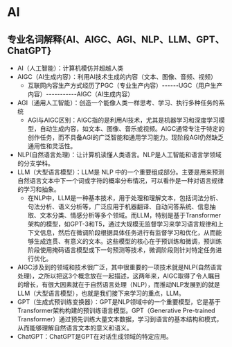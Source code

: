 # AI

## 专业名词解释{AI、AIGC、AGI、NLP、LLM、GPT、ChatGPT}

- AI（人工智能）：计算机模仿并超越人类
- AIGC（AI生成内容）：利用AI技术生成的内容（文本、图像、音频、视频）
  - 互联网内容生产方式经历了PGC（专业生产内容）------UGC（用户生产内容）-----------AIGC（AI生成内容）
- AGI（通用人工智能）：创造一个能像人类一样思考、学习、执行多种任务的系统
  - AGI与AIGC区别：AIGC指的是利用AI技术，尤其是机器学习和深度学习模型，自动生成内容，如文本、图像、音乐或视频。AIGC通常专注于特定的创作任务，而不具备AGI的广泛智能和通用学习能力。现阶段AGI仍然缺乏通用性和灵活性。
- NLP(自然语言处理)：让计算机读懂人类语言。NLP是人工智能和语言学领域的分支学科。
- LLM（大型语言模型）：LLM是 NLP 中的一个重要组成部分。主要是用来预测自然语言文本中下一个词或字符的概率分布情况，可以看作是一种对语言规律的学习和抽象。
  - 在NLP中，LLM是一种基本技术，用于处理和理解文本，包括词法分析、句法分析、语义分析等，广泛应用于机器翻译、自动问答系统、信息抽取、文本分类、情感分析等多个领域。而LLM，特别是基于Transformer架构的模型，如GPT-3和T5，通过大规模无监督学习来学习语言规律和上下文信息，然后在微调阶段根据具体任务进行有监督学习和优化，从而能够生成连贯、有意义的文本。这些模型的核心在于预训练和微调，预训练阶段使用掩码语言模型或下一句预测等技术，微调阶段则针对特定任务进行优化。
- AIGC涉及到的领域和技术很广泛，其中很重要的一项技术就是NLP(自然语言处理)，之所以把这3个概念放在一起描述，这两年来，AIGC取得了令人瞩目的增长，有很大因素就在于自然语言处理（NLP），而推动NLP发展到的就是LLM（大型语言模型），也就是我们接下来学习的重点，LLM。
- GPT（生成式预训练变换器）：GPT是NLP领域中的一个重要模型，它是基于Transformer架构构建的预训练语言模型。GPT（Generative Pre-trained Transformer）通过预先训练大量文本数据，学习到语言的基本结构和模式，从而能够理解自然语言文本的意义和语义。
- ChatGPT：ChatGPT是GPT在对话生成领域的特定应用。